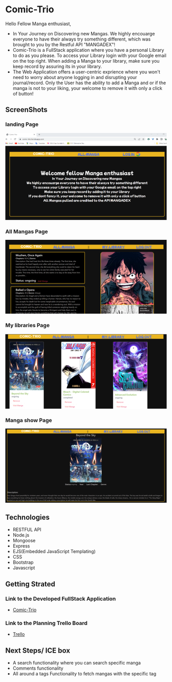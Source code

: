 # Comic-Trio
Hello Fellow Manga enthusiast,
- In Your Journey on Discovering new Mangas. We highly encouarge everyone to have their always try something different, which was brought to you by the Restful API "MANGADEX"!
- Comic-Trio is a FullStack application where you have a personal Library to do as you please. To access your Library login with your Google email on the top right. When adding a Manga to your library, make sure you keep record by assuring its in your library.
- The Web Application offers a user-centric exprience where you won't need to worry about anyone logging in and disrupting your journal/record. Only the User has the ability to add a Manga and or if the manga is not to your liking, your welcome to remove it with only a click of button!
## ScreenShots
### landing Page
![image](LandingPage.png)
### All Mangas Page
![image](AllMangasPage.png)
### My libraries Page
![image](MyLibrariespage.png)
### Manga show Page
![image](MangaShowPage.png)

## Technologies
- RESTFUL API
- Node.js
- Mongoose
- Express
- EJS(Embedded JavaScript Templating)
- CSS
- Bootstrap
- Javascript

## Getting Strated
### Link to the Developed FullStack Application
- <a href="https://comic-trio.herokuapp.com/" target="_blank"> Comic-Trio</a>
### Link to the Planning Trello Board
- <a href="https://trello.com/b/EpUeiWzE/project-2" target="_blank">Trello</a>

## Next Steps/ ICE box
- A search functionality where you can search specific manga
- Comments functionality
- All around a tags Functionality to fetch mangas with the specific tag


